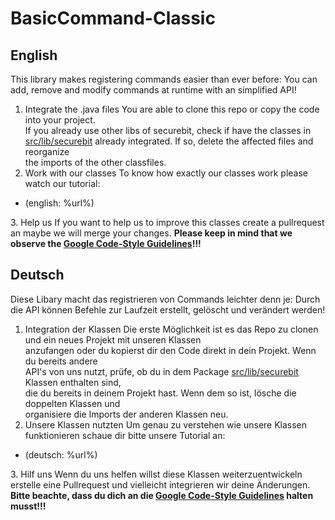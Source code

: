 # BasicCommand-Classic

## English
This library makes registering commands easier than ever before: You can add, remove and modify commands at runtime with an simplified API!

1. Integrate the .java files
  You are able to clone this repo or copy the code into your project.  
  If you already use other libs of securebit, check if have the classes in  
  <a href="https://github.com/Secure-Bit/BasicCommand-Classic/tree/master/src/lib/securebit">src/lib/securebit</a> already integrated. If so, delete the affected files and reorganize  
  the imports of the other classfiles.
2. Work with our classes
  To know how exactly our classes work please watch our tutorial:
  <ul>
    <li>(english: %url%)</li>
  </ul>
3. Help us
  If you want to help us to improve this classes create a pullrequest an maybe we will merge your changes.  
  <b>Please keep in mind that we observe the <a href="http://google.github.io/styleguide/javaguide.html">Google Code-Style Guidelines</a>!!!</b>  

## Deutsch
Diese Libary macht das registrieren von Commands leichter denn je: Durch die API können Befehle zur Laufzeit erstellt, gelöscht und verändert werden!

1. Integration der Klassen
  Die erste Möglichkeit ist es das Repo zu clonen und ein neues Projekt mit unseren Klassen  
  anzufangen oder du kopierst dir den Code direkt in dein Projekt. Wenn du bereits andere  
  API's von uns nutzt, prüfe, ob du in dem Package <a href="https://github.com/Secure-Bit/BasicCommand-Classic/tree/master/src/lib/securebit">src/lib/securebit</a> Klassen enthalten sind,  
  die du bereits in deinem Projekt hast. Wenn dem so ist, lösche die doppelten Klassen und  
  organisiere die Imports der anderen Klassen neu.
2. Unsere Klassen nutzten
  Um genau zu verstehen wie unsere Klassen funktionieren schaue dir bitte unsere Tutorial an:
  <ul>
    <li>(deutsch: %url%)</li>
  </ul>
3. Hilf uns
  Wenn du uns helfen willst diese Klassen weiterzuentwickeln erstelle eine Pullrequest und vielleicht integrieren wir deine Änderungen.  
  <b>Bitte beachte, dass du dich an die <a href="http://google.github.io/styleguide/javaguide.html">Google Code-Style Guidelines</a> halten musst!!!</b>  



